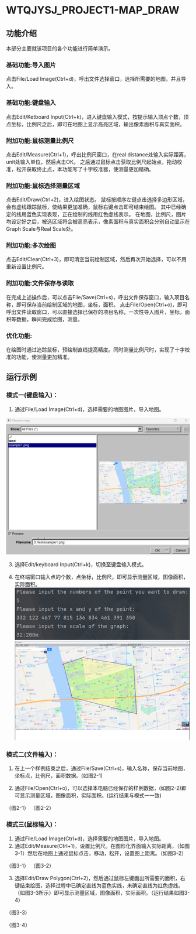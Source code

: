 # WTQJYSJ_PROJECT1-MAP_DRAW
## 功能介绍
本部分主要就该项目的各个功能进行简单演示。
### 基础功能:导入图片
点击File/Load Image(Ctrl+d)，呼出文件选择窗口，选择所需要的地图，并且导入。
### 基础功能:键盘输入
点击Edit/Ketboard Input(Ctrl+k)，进入键盘输入模式，按提示输入顶点个数，顶点坐标，比例尺之后，即可在地图上显示高亮区域，输出像素面积与真实面积。

### 附加功能:鼠标测量比例尺
点击Edit/Measure(Ctrl+1)，呼出比例尺窗口，在real distance处输入实际距离，unit处输入单位，然后点击OK。
之后通过鼠标点击获取比例尺起始点，拖动校准，松开获取终止点，本功能写了十字校准器，使测量更加精确。
### 附加功能:鼠标选择测量区域
点击Edit/Draw(Ctrl+2)，进入绘图状态。
鼠标按顺序左键点击选择多边形区域，会有虚线跟踪鼠标，使结果更加准确，鼠标右键点击即可结束绘图。
其中已经确定的线用蓝色实现表现，正在绘制的线用红色虚线表示。
在地图，比例尺，图片均设定好之后，被选区域将会被高亮表示，像素面积与真实面积会分别自动显示在Graph Scale与Real Scale处。
### 附加功能:多次绘图
点击Edit/Clear(Ctrl+3)，即可清空当前绘制区域，然后再次开始选择，可以不用重新设置比例尺。
### 附加功能:文件保存与读取
在完成上述操作后，可以点击File/Save(Ctrl+s)，呼出文件保存窗口，输入项目名称，即可保存当前绘制区域的地图，坐标，面积。
点击File/Open(Ctrl+o)，即可呼出文件读取窗口，可以直接选择已保存的项目名称，一次性导入图片，坐标，面积等数据，瞬间完成绘图，测量。

### 优化功能:
在绘图时通过追踪鼠标，预绘制直线提高精度。同时测量比例尺时，实现了十字校准的功能，使测量更加精准。

## 运行示例
### 模式一(键盘输入)：
1.	通过File/Load Image(Ctrl+d)，选择需要的地图图片，导入地图。
   <img src="./imgs/sl_1.1.png" />
 
3.	选择Edit/keyboard Input(Ctrl+k)，切换至键盘输入模式。
 
4.	在终端窗口输入点的个数，点坐标，比例尺，即可显示测量区域，图像面积，实际面积。
    <img src="./imgs/sl_1.2.png" />
     <img src="./imgs/sl_1.3.png" />
 
### 模式二(文件输入)：
1.	在上一个样例结束之后，通过File/Save(Ctrl+s)，输入名称，保存当前地图，坐标点，比例尺，面积数据。(如图2-1)

2.	通过File/Open(Ctrl+o)，可以选择本电脑已经保存的样例数据，(如图2-2)即可显示测量区域，图像面积，实际面积。(运行结果与模式一一致)
      
（图2-1）                            （图2-2）



### 模式三(鼠标输入)：
1.	通过File/Load Image(Ctrl+d)，选择需要的地图图片，导入地图。
2.	通过Edit/Measure(Ctrl+1)，设置比例尺。在图形化界面输入实际距离，（如图3-1）然后在地图上通过鼠标点击，移动，松开，设置图上距离。（如图3-2）
   
（图3-1）                              （图3-2）


3.	选择Edit/Draw Polygon(Ctrl+2)，然后通过鼠标左键画出所需要的面积，右键结束绘图，选择过程中已确定直线为蓝色实线，未确定直线为红色虚线。（如图3-3所示）即可显示测量区域，图像面积，实际面积。（运行结果如图3-4）
 
（图3-3）
 
（图3-4）

